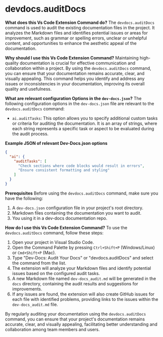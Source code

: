 # devdocs.auditDocs

**What does this Vs Code Extension Command do?**
The `devdocs.auditDocs` command is used to audit the existing documentation files in the project. It analyzes the Markdown files and identifies potential issues or areas for improvement, such as grammar or spelling errors, unclear or unhelpful content, and opportunities to enhance the aesthetic appeal of the documentation.

**Why should I use this Vs Code Extension Command?**
Maintaining high-quality documentation is crucial for effective communication and collaboration within a project. By using the `devdocs.auditDocs` command, you can ensure that your documentation remains accurate, clear, and visually appealing. This command helps you identify and address any issues or inconsistencies in your documentation, improving its overall quality and usefulness.

**What are relevant configuration Options in the `dev-docs.json`?**
The following configuration options in the `dev-docs.json` file are relevant to the `devdocs.auditDocs` command:

- `ai.auditTasks`: This option allows you to specify additional custom tasks or criteria for auditing the documentation. It is an array of strings, where each string represents a specific task or aspect to be evaluated during the audit process.

**Example JSON of relevant Dev-Docs.json options**
```json
{
  "ai": {
    "auditTasks": [
      "Check sections where code blocks would result in errors",
      "Ensure consistent formatting and styling"
    ]
  }
}
```

**Prerequisites**
Before using the `devdocs.auditDocs` command, make sure you have the following:

1. A `dev-docs.json` configuration file in your project's root directory.
2. Markdown files containing the documentation you want to audit.
3.  You using it in a dev-docs documentation repo.

**How do I use this Vs Code Extension Command?**
To use the `devdocs.auditDocs` command, follow these steps:

1. Open your project in Visual Studio Code.
2. Open the Command Palette by pressing `Ctrl+Shift+P` (Windows/Linux) or `Cmd+Shift+P` (Mac).
3. Type "Dev-Docs: Audit Your Docs" or "devdocs.auditDocs" and select the command from the list.
4. The extension will analyze your Markdown files and identify potential issues based on the configured audit tasks.
5. A new Markdown file named `dev-docs_audit.md` will be generated in the `docs` directory, containing the audit results and suggestions for improvements.
6. If any issues are found, the extension will also create GitHub issues for each file with identified problems, providing links to the issues within the `dev-docs_audit.md` file.

By regularly auditing your documentation using the `devdocs.auditDocs` command, you can ensure that your project's documentation remains accurate, clear, and visually appealing, facilitating better understanding and collaboration among team members and users.
  
  